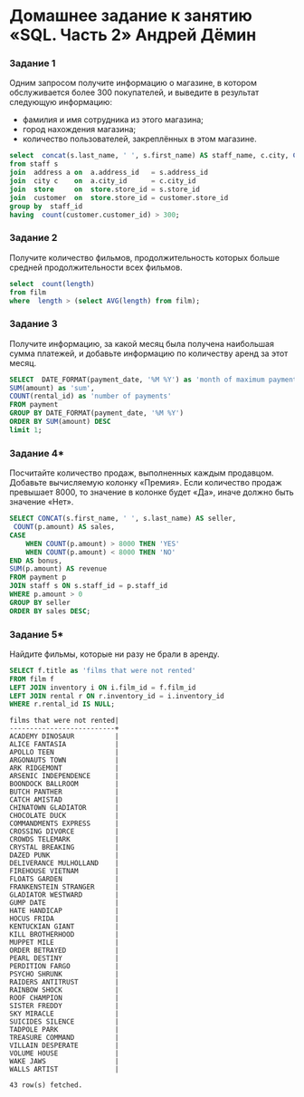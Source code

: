 # Домашнее задание к занятию «SQL. Часть 2» Андрей Дёмин

### Задание 1

Одним запросом получите информацию о магазине, в котором обслуживается более 300 покупателей, и выведите в результат следующую информацию: 
- фамилия и имя сотрудника из этого магазина;
- город нахождения магазина;
- количество пользователей, закреплённых в этом магазине.

```sql
select  concat(s.last_name, ' ', s.first_name) AS staff_name, c.city, COUNT(customer.customer_id)
from staff s
join  address a on  a.address_id   = s.address_id 
join  city c    on  a.city_id      = c.city_id  
join  store     on  store.store_id = s.store_id
join  customer  on  store.store_id = customer.store_id
group by  staff_id 
having  count(customer.customer_id) > 300; 
```

### Задание 2

Получите количество фильмов, продолжительность которых больше средней продолжительности всех фильмов.

```sql
select  count(length)
from film
where  length > (select AVG(length) from film);
```

### Задание 3

Получите информацию, за какой месяц была получена наибольшая сумма платежей, и добавьте информацию по количеству аренд за этот месяц.

```sql
SELECT  DATE_FORMAT(payment_date, '%M %Y') as 'month of maximum payments',
SUM(amount) as 'sum',
COUNT(rental_id) as 'number of payments'
FROM payment  
GROUP BY DATE_FORMAT(payment_date, '%M %Y')
ORDER BY SUM(amount) DESC
limit 1;
```


### Задание 4*

Посчитайте количество продаж, выполненных каждым продавцом. Добавьте вычисляемую колонку «Премия». Если количество продаж превышает 8000, то значение в колонке будет «Да», иначе должно быть значение «Нет».

```sql
SELECT CONCAT(s.first_name, ' ', s.last_name) AS seller,
 COUNT(p.amount) AS sales,
CASE
	WHEN COUNT(p.amount) > 8000 THEN 'YES'
	WHEN COUNT(p.amount) < 8000 THEN 'NO'
END AS bonus,
SUM(p.amount) AS revenue
FROM payment p
JOIN staff s ON s.staff_id = p.staff_id
WHERE p.amount > 0
GROUP BY seller
ORDER BY sales DESC;
```

### Задание 5*

Найдите фильмы, которые ни разу не брали в аренду.

```sql
SELECT f.title as 'films that were not rented'
FROM film f
LEFT JOIN inventory i ON i.film_id = f.film_id
LEFT JOIN rental r ON r.inventory_id = i.inventory_id
WHERE r.rental_id IS NULL;
```
```
films that were not rented|
--------------------------+
ACADEMY DINOSAUR          |
ALICE FANTASIA            |
APOLLO TEEN               |
ARGONAUTS TOWN            |
ARK RIDGEMONT             |
ARSENIC INDEPENDENCE      |
BOONDOCK BALLROOM         |
BUTCH PANTHER             |
CATCH AMISTAD             |
CHINATOWN GLADIATOR       |
CHOCOLATE DUCK            |
COMMANDMENTS EXPRESS      |
CROSSING DIVORCE          |
CROWDS TELEMARK           |
CRYSTAL BREAKING          |
DAZED PUNK                |
DELIVERANCE MULHOLLAND    |
FIREHOUSE VIETNAM         |
FLOATS GARDEN             |
FRANKENSTEIN STRANGER     |
GLADIATOR WESTWARD        |
GUMP DATE                 |
HATE HANDICAP             |
HOCUS FRIDA               |
KENTUCKIAN GIANT          |
KILL BROTHERHOOD          |
MUPPET MILE               |
ORDER BETRAYED            |
PEARL DESTINY             |
PERDITION FARGO           |
PSYCHO SHRUNK             |
RAIDERS ANTITRUST         |
RAINBOW SHOCK             |
ROOF CHAMPION             |
SISTER FREDDY             |
SKY MIRACLE               |
SUICIDES SILENCE          |
TADPOLE PARK              |
TREASURE COMMAND          |
VILLAIN DESPERATE         |
VOLUME HOUSE              |
WAKE JAWS                 |
WALLS ARTIST              |

43 row(s) fetched.
```
